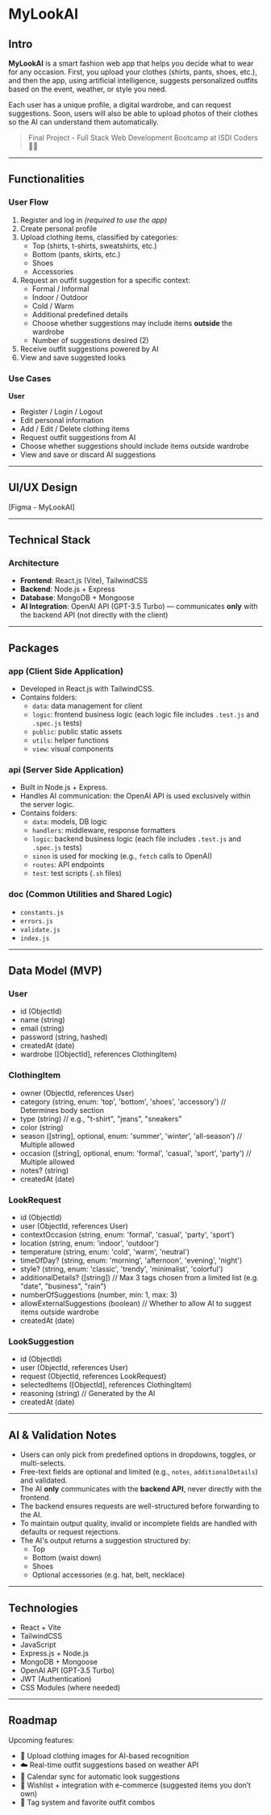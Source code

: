 # MyLookAI

## Intro

**MyLookAI** is a smart fashion web app that helps you decide what to wear for any occasion. First, you upload your clothes (shirts, pants, shoes, etc.), and then the app, using artificial intelligence, suggests personalized outfits based on the event, weather, or style you need.

Each user has a unique profile, a digital wardrobe, and can request suggestions. Soon, users will also be able to upload photos of their clothes so the AI can understand them automatically.

> Final Project - Full Stack Web Development Bootcamp at ISDI Coders 🫠👗

---

## Functionalities

### User Flow

1. Register and log in _(required to use the app)_
2. Create personal profile
3. Upload clothing items, classified by categories:
   - Top (shirts, t-shirts, sweatshirts, etc.)
   - Bottom (pants, skirts, etc.)
   - Shoes
   - Accessories
4. Request an outfit suggestion for a specific context:
   - Formal / Informal
   - Indoor / Outdoor
   - Cold / Warm
   - Additional predefined details
   - Choose whether suggestions may include items **outside** the wardrobe
   - Number of suggestions desired (2)
5. Receive outfit suggestions powered by AI
6. View and save suggested looks

### Use Cases

**User**

- Register / Login / Logout
- Edit personal information
- Add / Edit / Delete clothing items
- Request outfit suggestions from AI
- Choose whether suggestions should include items outside wardrobe
- View and save or discard AI suggestions

---

## UI/UX Design

[Figma - MyLookAI]

---

## Technical Stack

### Architecture

- **Frontend**: React.js (Vite), TailwindCSS
- **Backend**: Node.js + Express
- **Database**: MongoDB + Mongoose
- **AI Integration**: OpenAI API (GPT-3.5 Turbo) — communicates **only** with the backend API (not directly with the client)

---

## Packages

### app (Client Side Application)

- Developed in React.js with TailwindCSS.
- Contains folders:
  - `data`: data management for client
  - `logic`: frontend business logic (each logic file includes `.test.js` and `.spec.js` tests)
  - `public`: public static assets
  - `utils`: helper functions
  - `view`: visual components

### api (Server Side Application)

- Built in Node.js + Express.
- Handles AI communication: the OpenAI API is used exclusively within the server logic.
- Contains folders:
  - `data`: models, DB logic
  - `handlers`: middleware, response formatters
  - `logic`: backend business logic (each file includes `.test.js` and `.spec.js` tests)
  - `sinon` is used for mocking (e.g., `fetch` calls to OpenAI)
  - `routes`: API endpoints
  - `test`: test scripts (`.sh` files)

### doc (Common Utilities and Shared Logic)

- `constants.js`
- `errors.js`
- `validate.js`
- `index.js`

---

## Data Model (MVP)

### User

- id (ObjectId)
- name (string)
- email (string)
- password (string, hashed)
- createdAt (date)
- wardrobe ([ObjectId], references ClothingItem)

### ClothingItem

- owner (ObjectId, references User)
- category (string, enum: 'top', 'bottom', 'shoes', 'accessory') // Determines body section
- type (string) // e.g., "t-shirt", "jeans", "sneakers"
- color (string)
- season ([string], optional, enum: 'summer', 'winter', 'all-season') // Multiple allowed
- occasion ([string], optional, enum: 'formal', 'casual', 'sport', 'party') // Multiple allowed
- notes? (string)
- createdAt (date)

### LookRequest

- id (ObjectId)
- user (ObjectId, references User)
- contextOccasion (string, enum: 'formal', 'casual', 'party', 'sport')
- location (string, enum: 'indoor', 'outdoor')
- temperature (string, enum: 'cold', 'warm', 'neutral')
- timeOfDay? (string, enum: 'morning', 'afternoon', 'evening', 'night')
- style? (string, enum: 'classic', 'trendy', 'minimalist', 'colorful')
- additionalDetails? ([string]) // Max 3 tags chosen from a limited list (e.g. "date", "business", "rain")
- numberOfSuggestions (number, min: 1, max: 3)
- allowExternalSuggestions (boolean) // Whether to allow AI to suggest items outside wardrobe
- createdAt (date)

### LookSuggestion

- id (ObjectId)
- user (ObjectId, references User)
- request (ObjectId, references LookRequest)
- selectedItems ([ObjectId], references ClothingItem)
- reasoning (string) // Generated by the AI
- createdAt (date)

---

## AI & Validation Notes

- Users can only pick from predefined options in dropdowns, toggles, or multi-selects.
- Free-text fields are optional and limited (e.g., `notes`, `additionalDetails`) and validated.
- The AI **only** communicates with the **backend API**, never directly with the frontend.
- The backend ensures requests are well-structured before forwarding to the AI.
- To maintain output quality, invalid or incomplete fields are handled with defaults or request rejections.
- The AI's output returns a suggestion structured by:
  - Top
  - Bottom (waist down)
  - Shoes
  - Optional accessories (e.g. hat, belt, necklace)

---

## Technologies

- React + Vite
- TailwindCSS
- JavaScript
- Express.js + Node.js
- MongoDB + Mongoose
- OpenAI API (GPT-3.5 Turbo)
- JWT (Authentication)
- CSS Modules (where needed)

---

## Roadmap

Upcoming features:

- 📸 Upload clothing images for AI-based recognition
- ☁️ Real-time outfit suggestions based on weather API
- 📒 Calendar sync for automatic look suggestions
- 🛒 Wishlist + integration with e-commerce (suggested items you don’t own)
- 🧹 Tag system and favorite outfit combos
